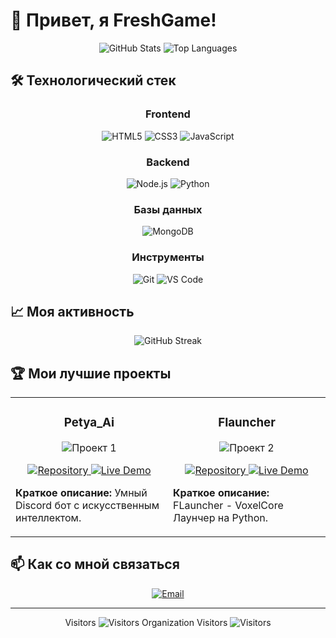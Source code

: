 # 👋 Привет, я FreshGame!

<div align="center">
  
  ![GitHub Stats](https://github-readme-stats.vercel.app/api?username=FreshGame1&show_icons=true&theme=radical)
  ![Top Languages](https://github-readme-stats.vercel.app/api/top-langs/?username=FreshGame1&layout=compact&theme=radical)
  
</div>

## 🛠️ Технологический стек

<div align="center">
  
### **Frontend**
![HTML5](https://img.shields.io/badge/HTML5-E34F26?style=for-the-badge&logo=html5&logoColor=white)
![CSS3](https://img.shields.io/badge/CSS3-1572B6?style=for-the-badge&logo=css3&logoColor=white)
![JavaScript](https://img.shields.io/badge/JavaScript-F7DF1E?style=for-the-badge&logo=javascript&logoColor=black)

### **Backend**
![Node.js](https://img.shields.io/badge/Node.js-43853D?style=for-the-badge&logo=node.js&logoColor=white)
![Python](https://img.shields.io/badge/Python-3776AB?style=for-the-badge&logo=python&logoColor=white)

### **Базы данных**
![MongoDB](https://img.shields.io/badge/MongoDB-4EA94B?style=for-the-badge&logo=mongodb&logoColor=white)

### **Инструменты**
![Git](https://img.shields.io/badge/Git-F05032?style=for-the-badge&logo=git&logoColor=white)
![VS Code](https://img.shields.io/badge/VS_Code-007ACC?style=for-the-badge&logo=visual-studio-code&logoColor=white)

</div>

## 📈 Моя активность

<!-- GitHub статистика -->
<div align="center">
  
  ![GitHub Streak](https://github-readme-streak-stats.herokuapp.com/?user=FreshGame1&theme=radical)
  
</div>

## 🏆 Мои лучшие проекты

<table>
  <tr>
    <td width="50%">
      <h3 align="center">Petya_Ai</h3>
      <div align="center">
        <img src="https://freshlend.github.io/data/images/petya_ai/petya_ai.png" alt="Проект 1">
      </div>
      <p align="center">
        <a href="https://discord.com/oauth2/authorize?client_id=1137405206288666634">
          <img src="https://img.shields.io/badge/Add%20To%20Discord-blue?style=for-the-badge" alt="Repository">
        </a>
        <a href="https://freshlend.github.io/projects/petya_ai">
          <img src="https://img.shields.io/badge/Bot%20Page-green?style=for-the-badge" alt="Live Demo">
        </a>
      </p>
      <p><strong>Краткое описание:</strong> Умный Discord бот с искусственным интеллектом.</p>
    </td>
    <td width="50%">
      <h3 align="center">Flauncher</h3>
      <div align="center">
        <img src="https://freshlend.github.io/data/images/flauncher/flauncher.png" alt="Проект 2">
      </div>
      <p align="center">
        <a href="https://github.com/FreshLend/FLauncher">
          <img src="https://img.shields.io/badge/Код-Repository-blue?style=for-the-badge" alt="Repository">
        </a>
        <a href="https://drive.google.com/file/d/1H9M1bupWB_pGmeGQVHFAFgWGAv-BRu-z/view">
          <img src="https://img.shields.io/badge/Download-green?style=for-the-badge" alt="Live Demo">
        </a>
      </p>
      <p><strong>Краткое описание:</strong> FLauncher - VoxelCore Лаунчер на Python.</p>
    </td>
  </tr>
</table>

## 📫 Как со мной связаться

<div align="center">

[![Email](https://img.shields.io/badge/Email-freshlend.studio@gmail.com-D14836?style=for-the-badge&logo=gmail&logoColor=white)](mailto:freshlend.studio@gmail.com)

</div>

---

<div align="center">

  Visitors
  ![Visitors](https://visitor-badge.laobi.icu/badge?page_id=FreshGame1.FreshGame1)
  Organization Visitors
  ![Visitors](https://visitor-badge.laobi.icu/badge?page_id=FreshLend.FreshLend)
  
</div>
